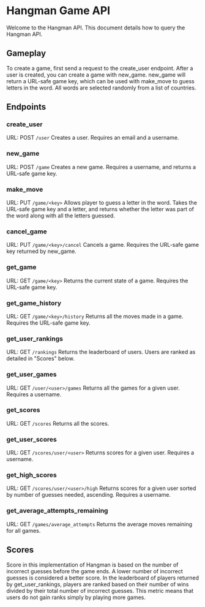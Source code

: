 # Hangman Game API

Welcome to the Hangman API. This document details how to query the Hangman API.

## Gameplay
To create a game, first send a request to the create_user endpoint. After a user is created, you can create a game
with new_game. new_game will return a URL-safe game key, which can be used with make_move to guess letters in the
word. All words are selected randomly from a list of countries.

## Endpoints

### create_user
URL: POST `/user`
Creates a user. Requires an email and a username.

### new_game
URL: POST `/game`
Creates a new game. Requires a username, and returns a URL-safe game key.

### make_move
URL: PUT `/game/<key>`
Allows player to guess a letter in the word. Takes the URL-safe game key and a letter, and returns whether the letter
was part of the word along with all the letters guessed.

### cancel_game
URL: PUT `/game/<key>/cancel`
Cancels a game. Requires the URL-safe game key returned by new_game.

### get_game
URL: GET `/game/<key>`
Returns the current state of a game. Requires the URL-safe game key.

### get_game_history
URL: GET `/game/<key>/history`
Returns all the moves made in a game. Requires the URL-safe game key.

### get_user_rankings
URL: GET `/rankings`
Returns the leaderboard of users. Users are ranked as detailed in "Scores" below.

### get_user_games
URL: GET `/user/<user>/games`
Returns all the games for a given user. Requires a username.

### get_scores
URL: GET `/scores`
Returns all the scores.

### get_user_scores
URL: GET `/scores/user/<user>`
Returns scores for a given user. Requires a username.

### get_high_scores
URL: GET `/scores/user/<user>/high`
Returns scores for a given user sorted by number of guesses needed, ascending. Requires a username.

### get_average_attempts_remaining
URL: GET `/games/average_attempts`
Returns the average moves remaining for all games.

## Scores

Score in this implementation of Hangman is based on the number of incorrect guesses before the game ends.
A lower number of incorrect guesses is considered a better score.
In the leaderboard of players returned by get_user_rankings, players are ranked based on their number of wins
divided by their total number of incorrect guesses. This metric means that users do not gain ranks simply
by playing more games.
